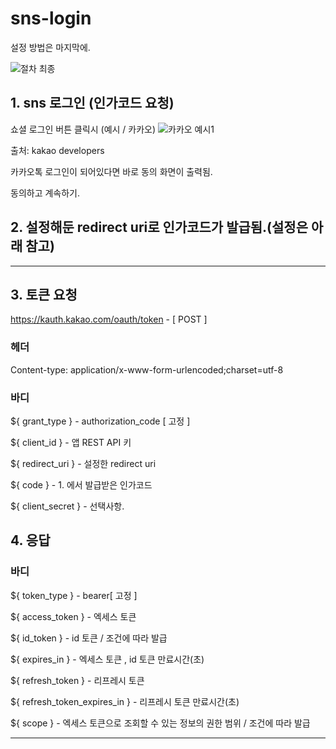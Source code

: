 # sns-login

설정 방법은 마지막에.

![절차 최종](https://github.com/user-attachments/assets/c8db83bf-6278-4733-9982-46cc8f62e31a)

   
## 1. sns 로그인 (인가코드 요청)
   쇼셜 로그인 버튼 클릭시 (예시 / 카카오)
   ![카카오 예시1](https://github.com/user-attachments/assets/24d546bc-ed78-4a4d-b542-7c930372774d)
   
   출처: kakao developers
   
   카카오톡 로그인이 되어있다면 바로 동의 화면이 출력됨.
   
   동의하고 계속하기.


## 2. 설정해둔 redirect uri로 인가코드가 발급됨.(설정은 아래 참고)

----

## 3. 토큰 요청
   https://kauth.kakao.com/oauth/token - [ POST ]

   ### 헤더
   
   Content-type: application/x-www-form-urlencoded;charset=utf-8
   
   ### 바디
   
   ${ grant_type } - authorization_code [ 고정 ]
   
   ${ client_id } - 앱 REST API 키
   
   ${ redirect_uri } - 설정한  redirect uri
   
   ${ code } - 1. 에서 발급받은 인가코드
   
   ${ client_secret } - 선택사항.
   
## 4. 응답

   ### 바디
   
   ${ token_type } - bearer[ 고정 ]

   ${ access_token } - 엑세스 토큰

   ${ id_token } - id 토큰 / 조건에 따라 발급

   ${ expires_in } - 엑세스 토큰 , id 토큰 만료시간(초)
   
   ${ refresh_token } - 리프레시 토큰

   ${ refresh_token_expires_in } - 리프레시 토큰 만료시간(초)

   ${ scope } - 엑세스 토큰으로 조회할 수 있는 정보의 권한 범위 / 조건에 따라 발급

----



